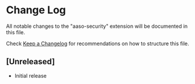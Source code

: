 # Change Log

All notable changes to the "aaso-security" extension will be documented in this file.

Check [Keep a Changelog](http://keepachangelog.com/) for recommendations on how to structure this file.

## [Unreleased]

- Initial release